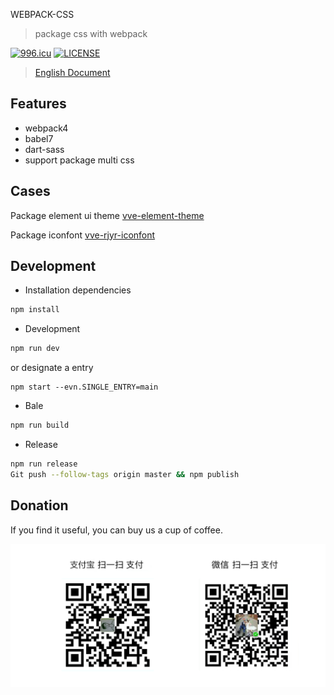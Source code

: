 WEBPACK-CSS

> package css with webpack

[![996.icu](https://img.shields.io/badge/link-996.icu-red.svg)](https://996.icu)
[![LICENSE](https://img.shields.io/badge/license-Anti%20996-blue.svg)](https://github.com/996icu/996.ICU/blob/master/LICENSE)

> [English Document](./README_EN.md)

## Features
- webpack4
- babel7
- dart-sass
- support package multi css

## Cases

Package element ui theme [vve-element-theme](https://github.com/vue-viewer-editor/vve-element-theme)

Package iconfont [vve-rjyr-iconfont](https://github.com/vue-viewer-editor/vve-rjyr-iconfont)

## Development

- Installation dependencies

```bash
npm install
```

- Development

```bash
npm run dev
```

or designate a entry
```
npm start --evn.SINGLE_ENTRY=main
```

- Bale

```bash
npm run build
```

- Release

```bash
npm run release
Git push --follow-tags origin master && npm publish
```

## Donation
If you find it useful, you can buy us a cup of coffee.

<img width="650" src="https://raw.githubusercontent.com/nqdy666/webpack-css/master/qrcode-donation.png" alt="donation">
